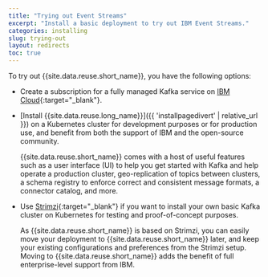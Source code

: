 ```yaml
---
title: "Trying out Event Streams"
excerpt: "Install a basic deployment to try out IBM Event Streams."
categories: installing
slug: trying-out
layout: redirects
toc: true
---
```


To try out {{site.data.reuse.short_name}}, you have the following options:

- Create a subscription for a fully managed Kafka service on [IBM Cloud](https://cloud.ibm.com/docs/EventStreams?topic=EventStreams-getting-started){:target="_blank"}.
- [Install {{site.data.reuse.long_name}}]({{ 'installpagedivert' | relative_url }}) on a Kubernetes cluster for development purposes or for production use, and benefit from both the support of IBM and the open-source community.

  {{site.data.reuse.short_name}} comes with a host of useful features such as a user interface (UI) to help you get started with Kafka and help operate a production cluster, geo-replication of topics between clusters, a schema registry to enforce correct and consistent message formats, a connector catalog, and more.



- Use [Strimzi](https://strimzi.io){:target="_blank"} if you want to install your own basic Kafka cluster on Kubernetes for testing and proof-of-concept purposes.

   As {{site.data.reuse.short_name}} is based on Strimzi, you can easily move your deployment to {{site.data.reuse.short_name}} later, and keep your existing configurations and preferences from the Strimzi setup. Moving to {{site.data.reuse.short_name}} adds the benefit of full enterprise-level support from IBM.

